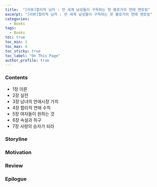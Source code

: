 ```yaml
---
title:  "[리뷰]합리적 남자 : 전 세계 남성들이 구독하는 핫 블로거의 연애 멘토링"
excerpt: "[리뷰]합리적 남자 : 전 세계 남성들이 구독하는 핫 블로거의 연애 멘토링"
categories:
  - Books
tags:
  - Books
toc: true
toc_min: 1
toc_max: 4
toc_sticky: true
toc_label: "On This Page"
author_profile: true
---
```


### Contents

* 1장 이론
* 2장 실전
* 3장 남녀의 연애시장 가치
* 4장 합리적 연애 수칙
* 5장 여자들이 원하는 것
* 6장 속설과 허구
* 7장 사랑의 승자가 되라

### Storyline
### Motivation
### Review
### Epilogue
